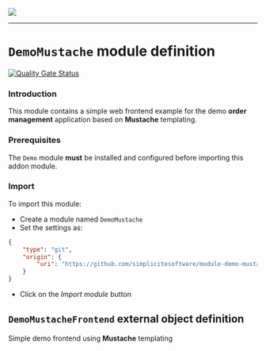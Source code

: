 <!--
 ___ _            _ _    _ _    __
/ __(_)_ __  _ __| (_)__(_) |_ /_/
\__ \ | '  \| '_ \ | / _| |  _/ -_)
|___/_|_|_|_| .__/_|_\__|_|\__\___|
            |_| 
-->
![](https://docs.simplicite.io//logos/logo250.png)
* * *

`DemoMustache` module definition
================================

[![Quality Gate Status](https://sonarcloud.io/api/project_badges/measure?project=simplicite-modules-DemoProject&metric=alert_status)](https://sonarcloud.io/dashboard?id=simplicite-modules-DemoProject)

### Introduction

This module contains a simple web frontend example for the demo **order management** application
based on **Mustache** templating.

### Prerequisites

The `Demo` module **must** be installed and configured before importing this addon module.

### Import

To import this module:

- Create a module named `DemoMustache`
- Set the settings as:

```json
{
	"type": "git",
	"origin": {
		"uri": "https://github.com/simplicitesoftware/module-demo-mustache.git"
	}
}
```

- Click on the _Import module_ button


`DemoMustacheFrontend` external object definition
-------------------------------------------------

Simple demo frontend using **Mustache** templating


